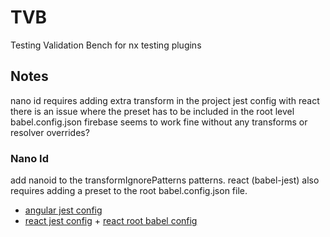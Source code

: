 # TVB

Testing Validation Bench for nx testing plugins

## Notes

nano id requires adding extra transform in the project jest config
with react there is an issue where the preset has to be included in the root level babel.config.json
firebase seems to work fine without any transforms or resolver overrides?

### Nano Id

add nanoid to the transformIgnorePatterns patterns.
react (babel-jest) also requires adding a preset to the root babel.config.json file.

- [angular jest config](apps/ng-app-one/jest.config.ts)
- [react jest config](apps/react-app-one/jest.config.ts) + [react root babel config](babel.config.json)
